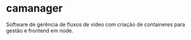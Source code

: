 # camanager
Software de gerência de fluxos de vídeo com criação de containeres para gestão e frontend em node. 
